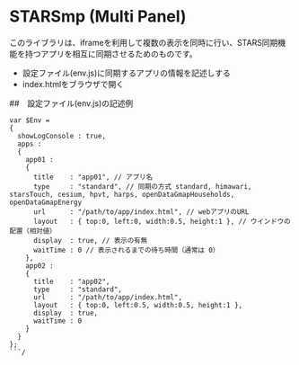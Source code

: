 # STARSmp (Multi Panel)
このライブラリは、iframeを利用して複数の表示を同時に行い、STARS同期機能を持つアプリを相互に同期させるためのものです。

* 設定ファイル(env.js)に同期するアプリの情報を記述しする
* index.htmlをブラウザで開く
  
##　設定ファイル(env.js)の記述例


```
var $Env =
{
  showLogConsole : true,
  apps :
  {
    app01 :
    {
      title    : "app01", // アプリ名
      type     : "standard", // 同期の方式 standard, himawari, starsTouch, cesium, hpvt, harps, openDataGmapHouseholds, openDataGmapEnergy
      url      : "/path/to/app/index.html", // webアプリのURL
      layout   : { top:0, left:0, width:0.5, height:1 }, // ウインドウの配置（相対値）
      display  : true, // 表示の有無
      waitTime : 0 // 表示されるまでの待ち時間（通常は 0）
    },
    app02 :
    {
      title    : "app02",
      type     : "standard",
      url      : "/path/to/app/index.html",
      layout   : { top:0, left:0.5, width:0.5, height:1 },
      display  : true,
      waitTime : 0
    }
  }
};
```/